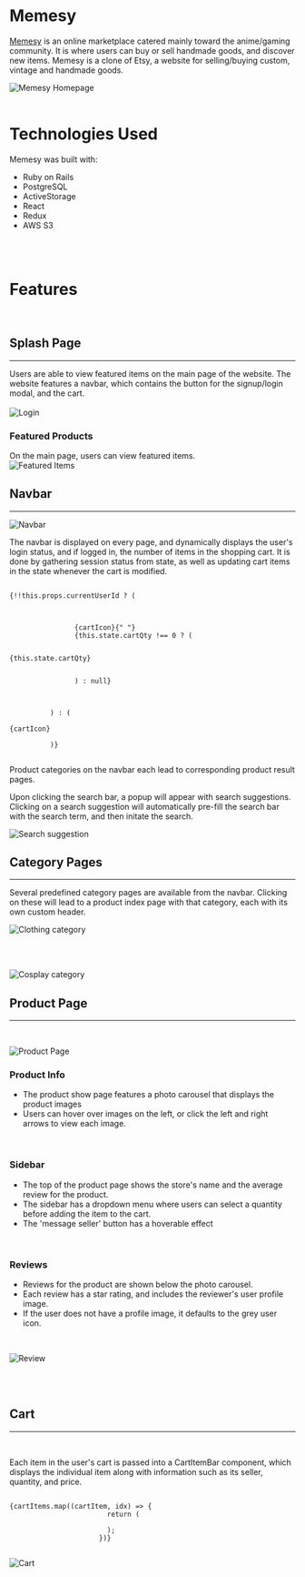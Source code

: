 # Memesy
[Memesy](https://fullstack-echu18.herokuapp.com/#/) is an online marketplace catered mainly toward the anime/gaming community. It is where users can buy or sell handmade goods, and discover new items.
Memesy is a clone of Etsy, a website for selling/buying custom, vintage and handmade goods.
<br/>

![Memesy Homepage](https://etsy-clone-dev.s3-us-west-1.amazonaws.com/readme-images/memesy-home.png)
<br/>
<br/>

# Technologies Used
Memesy was built with:

- Ruby on Rails
- PostgreSQL
- ActiveStorage
- React
- Redux
- AWS S3
<br/>
<br/>


# Features
<br/>

## Splash Page
-----------------
Users are able to view featured items on the main page of the website. The website features a navbar, which contains the button for the signup/login modal, and the cart.
<br/>
<br/>
![Login](https://etsy-clone-dev.s3-us-west-1.amazonaws.com/readme-images/login-resize.gif)
<br/>


### Featured Products
On the main page, users can view featured items.
<br/>
![Featured Items](https://etsy-clone-dev.s3-us-west-1.amazonaws.com/readme-images/memesy-featured.gif)
<br/>




## Navbar
-----------------
![Navbar](https://etsy-clone-seed.s3-us-west-1.amazonaws.com/readme/navbar.png)

The navbar is displayed on every page, and dynamically displays the user's login status, and if logged in, the number of items in the shopping cart. It is done by gathering session status from state, as well as updating cart items in the state whenever the cart is modified.

<pre><code>
{!!this.props.currentUserId ? (
            <Link to={`/cart_items`}>
              <div className="navbar-icon cart-icon">
                {cartIcon}{" "}
                {this.state.cartQty !== 0 ? (
                  <p className="cart-badge">{this.state.cartQty}</p>
                ) : null}
              </div>
            </Link>
          ) : (
            <div className="navbar-icon cart-icon">{cartIcon} </div>
          )}
        </div>
</code></pre>

Product categories on the navbar each lead to corresponding product result pages.

Upon clicking the search bar, a popup will appear with search suggestions. Clicking on a search suggestion will automatically pre-fill the search bar with the search term, and then initate the search.


![Search suggestion](https://etsy-clone-seed.s3-us-west-1.amazonaws.com/readme/suggestion.png)



## Category Pages
-----------------
Several predefined category pages are available from the navbar. Clicking on these will lead to a product index page with that category, each with its own custom header.


![Clothing category](https://etsy-clone-seed.s3-us-west-1.amazonaws.com/readme/clothing.png)

<br/>
<br/>

![Cosplay category](https://etsy-clone-seed.s3-us-west-1.amazonaws.com/readme/cosplay.png)





## Product Page
-----------------
<br/>

![Product Page](https://etsy-clone-dev.s3-us-west-1.amazonaws.com/readme-images/memesy-product-page.png)
<br/>

### Product Info
* The product show page features a photo carousel that displays the product images
* Users can hover over images on the left, or click the left and right arrows to view each image.
<br/>

### Sidebar
* The top of the product page shows the store's name and the average review for the product. 
* The sidebar has a dropdown menu where users can select a quantity before adding the item to the cart.
* The 'message seller' button has a hoverable effect
<br/>



### Reviews
* Reviews for the product are shown below the photo carousel. 
* Each review has a star rating, and includes the reviewer's user profile image.
* If the user does not have a profile image, it defaults to the grey user icon.
<br/>

![Review](https://etsy-clone-dev.s3-us-west-1.amazonaws.com/readme-images/review.png)



<br/>
<br/>






## Cart
-----------------
<br/>

Each item in the user's cart is passed into a CartItemBar component, which displays the individual item along with information such as its seller, quantity, and price.

<pre><code> 
{cartItems.map((cartItem, idx) => {
                        return (
                          <CartItemBar
                            idx={idx}
                            cartItem={cartItem}
                            products={products}
                            {...this.props}
                            callbackFromParent={this.childCallback}
                          />
                        );
                      })}
                      </code></pre>


![Cart](https://etsy-clone-seed.s3-us-west-1.amazonaws.com/readme/cart.png)


